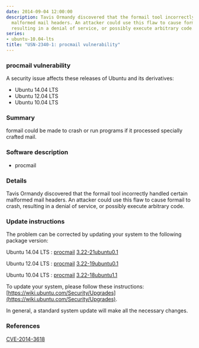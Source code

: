 ```yaml
---
date: 2014-09-04 12:00:00
description: Tavis Ormandy discovered that the formail tool incorrectly handled certain
  malformed mail headers. An attacker could use this flaw to cause formail to crash,
  resulting in a denial of service, or possibly execute arbitrary code.
series:
- ubuntu-10.04-lts
title: "USN-2340-1: procmail vulnerability"
---
```



### procmail vulnerability

A security issue affects these releases of Ubuntu and its derivatives:

* Ubuntu 14.04 LTS
* Ubuntu 12.04 LTS
* Ubuntu 10.04 LTS

### Summary

formail could be made to crash or run programs if it processed specially crafted mail.

### Software description

* procmail 

### Details

Tavis Ormandy discovered that the formail tool incorrectly handled certain malformed mail headers. An attacker could use this flaw to cause formail to crash, resulting in a denial of service, or possibly execute arbitrary code. 

### Update instructions

The problem can be corrected by updating your system to the following package version:

Ubuntu 14.04 LTS
 : [procmail](https://launchpad.net/ubuntu/+source/procmail) <span> [3.22-21ubuntu0.1](https://launchpad.net/ubuntu/+source/procmail/3.22-21ubuntu0.1) </span> 

Ubuntu 12.04 LTS
 : [procmail](https://launchpad.net/ubuntu/+source/procmail) <span> [3.22-19ubuntu0.1](https://launchpad.net/ubuntu/+source/procmail/3.22-19ubuntu0.1) </span> 

Ubuntu 10.04 LTS
 : [procmail](https://launchpad.net/ubuntu/+source/procmail) <span> [3.22-18ubuntu1.1](https://launchpad.net/ubuntu/+source/procmail/3.22-18ubuntu1.1) </span> 

To update your system, please follow these instructions: [https://wiki.ubuntu.com/Security/Upgrades](https://wiki.ubuntu.com/Security/Upgrades).

In general, a standard system update will make all the necessary changes. 

### References

 
 [CVE-2014-3618](http://people.ubuntu.com/~ubuntu-security/cve/CVE-2014-3618)